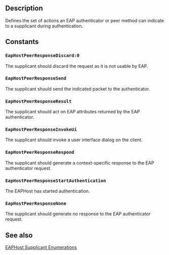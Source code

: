 ## Description

Defines the set of actions an EAP authenticator or peer method can indicate to a supplicant during authentication.

## Constants

### `EapHostPeerResponseDiscard:0`

The supplicant should discard the request as it is not usable by EAP.

### `EapHostPeerResponseSend`

The supplicant should send the indicated packet to the authenticator.

### `EapHostPeerResponseResult`

The supplicant should act on EAP attributes returned by the EAP authenticator.

### `EapHostPeerResponseInvokeUi`

The supplicant should invoke a user interface dialog on the client.

### `EapHostPeerResponseRespond`

The supplicant should generate a context-specific response to the EAP authenticator request.

### `EapHostPeerResponseStartAuthentication`

The EAPHost has started authentication.

### `EapHostPeerResponseNone`

The supplicant should generate no response to the EAP authenticator request.

## See also

[EAPHost Supplicant Enumerations](https://learn.microsoft.com/windows/win32/eaphost/eap-host-supplicant-enumerations)